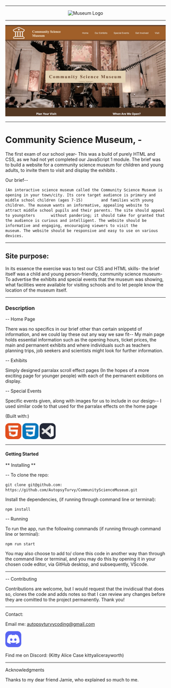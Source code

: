 
---

<p align="center">
  <img src="https://coruscating-jelly-1df6d6.netlify.app/Images/MuseumIcon.png" alt="Museum Logo">
</p>

---


![My Image](Images/readme.jpeg)


---

# Community Science Museum, - 

The first exam of our school year- 
This was a build of purely HTML and CSS, as we had not yet completed our JavaScript 1 module.
The brief was to build a website for a community science museum for children and young adults, to invite them to visit and display the exhibits .


Our brief--

    (An interactive science museum called the Community Science Museum is opening in your town/city. Its core target audience is primary and middle school children (ages 7-15)        and families with young children. The museum wants an informative, appealing website to attract middle school pupils and their parents. The site should appeal to youngsters       without pandering; it should take for granted that the audience is curious and intelligent. The website should be informative and engaging, encouraging viewers to visit the       museum. The website should be responsive and easy to use on various devices.

---


## Site purpose:

In its essence the exercise was to test our CSS and HTML skills- the brief itself was a child and young person-friendly, community science museum- 
To advertise the exhibits and special events that the museum was showing, what facilities were available for visiting schools and to let people know the location of the museum     itself.


---

### Description

-- Home Page

There was no specifics in our brief other than certain snippetd of information, and we could lay these out any way we saw fit--
My main page holds essential information such as the opening hours, ticket prices, the main and permanent exhibits and where individuals such as teachers planning trips, job seekers and scientists might look for further information.


-- Exhibits

Simply designed parralax scroll effect pages (In the hopes of a more exciting page for younger people) with each of the permanent exibitions on display.

-- Special Events

Specific events given, along with images for us to include in our design-- I used similar code to that used for the parralax effects on the home page

(Built with:)


<img src="https://raw.githubusercontent.com/tandpfun/skill-icons/main/icons/HTML.svg" width="50" height="50"> <img src="https://raw.githubusercontent.com/tandpfun/skill-icons/main/icons/CSS.svg" width="50" height="50"> <img src="https://raw.githubusercontent.com/tandpfun/skill-icons/main/icons/VSCode-Dark.svg" width="50" height="50">

---

#### Getting Started

** Installing **


-- To clone the repo:


    git clone git@github.com: https://github.com/AutopsyTurvy/CommunityScienceMuseum.git


Install the dependencies, (if running through command line or terminal):

    npm install

-- Running

To run the app, run the following commands (if running through command line or terminal):

    npm run start



You may also choose to add to/ clone this code in another way than through the command line or terminal, and you may do this by opening it in your chosen code editor, via GitHub desktop, and subsequently, VScode. 

---



-- Contributing

Contributions are welcome, but I would request that the invidicual that does so, clones the code and adds notes so that I can review any changes before they are comitted to the project permanently. Thank you! 



---

Contact:


Email me: 
autopsyturvycoding@gmail.com

<img src="https://raw.githubusercontent.com/tandpfun/skill-icons/main/icons/Discord.svg" width="50" height="50">


Find me on Discord:
(Kitty Alice Case
kittyalicerayworth)

---

Acknowledgments


Thanks to my dear friend Jamie, who explained so much to me. 
